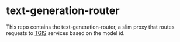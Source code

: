 # text-generation-router

This repo contains the text-generation-router, a slim proxy that routes requests to [TGIS](github.com/ibm/text-generation-inference) services based on the model id.

